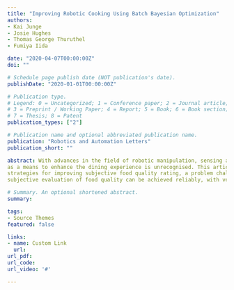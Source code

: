 ```yaml
---
title: "Improving Robotic Cooking Using Batch Bayesian Optimization"
authors:
- Kai Junge
- Josie Hughes
- Thomas George Thuruthel
- Fumiya Iida

date: "2020-04-07T00:00:00Z"
doi: ""

# Schedule page publish date (NOT publication's date).
publishDate: "2020-01-01T00:00:00Z"

# Publication type.
# Legend: 0 = Uncategorized; 1 = Conference paper; 2 = Journal article;
# 3 = Preprint / Working Paper; 4 = Report; 5 = Book; 6 = Book section;
# 7 = Thesis; 8 = Patent
publication_types: ["2"]

# Publication name and optional abbreviated publication name.
publication: "Robotics and Automation Letters"
publication_short: ""

abstract: With advances in the field of robotic manipulation, sensing and machine learning, robotic chefs are expected to become prevalent in our kitchens and restaurants. Robotic chefs are envisioned to replicate human skills in order to reduce the burden of the cooking process. However, the potential of robots
as a means to enhance the dining experience is unrecognised. This article introduces the concept of food quality optimization and its challenges with an automated omelette cooking robotic system. The design and control of the robotic system that uses general kitchen tools is presented first. Next, we investigate new optimization
strategies for improving subjective food quality rating, a problem challenging because of the qualitative nature of the objective and strongly constrained number of function evaluations possible. Our results show that through appropriate design of the optimization routine using Batch Bayesian Optimization, improvements in the
subjective evaluation of food quality can be achieved reliably, with very few trials and with the ability for bulk optimization. This study paves the way towards a broader vision of personalized food for taste-and-nutrition and transferable recipes.

# Summary. An optional shortened abstract.
summary: 

tags:
- Source Themes
featured: false

links:
- name: Custom Link
  url: 
url_pdf: 
url_code: 
url_video: '#'

---
```

